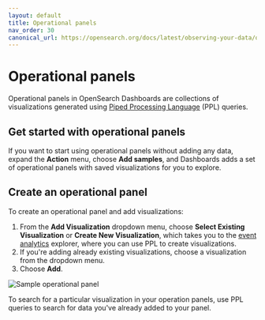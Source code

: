 ```yaml
---
layout: default
title: Operational panels
nav_order: 30
canonical_url: https://opensearch.org/docs/latest/observing-your-data/operational-panels/
---
```


# Operational panels

Operational panels in OpenSearch Dashboards are collections of visualizations generated using [Piped Processing Language]({{site.url}}{{site.baseurl}}/observability-plugin/ppl/index) (PPL) queries.

## Get started with operational panels

If you want to start using operational panels without adding any data, expand the **Action** menu, choose **Add samples**, and Dashboards adds a set of operational panels with saved visualizations for you to explore.

## Create an operational panel

To create an operational panel and add visualizations:

1. From the **Add Visualization** dropdown menu, choose **Select Existing Visualization** or **Create New Visualization**, which takes you to the [event analytics]({{site.url}}{{site.baseurl}}/observability-plugin/event-analytics) explorer, where you can use PPL to create visualizations.
1. If you're adding already existing visualizations, choose a visualization from the dropdown menu.
1. Choose **Add**.

![Sample operational panel]({{site.url}}{{site.baseurl}}/images/operational-panel.png)

To search for a particular visualization in your operation panels, use PPL queries to search for data you've already added to your panel.
